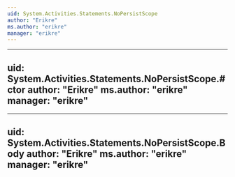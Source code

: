 ```yaml
---
uid: System.Activities.Statements.NoPersistScope
author: "Erikre"
ms.author: "erikre"
manager: "erikre"
---
```


---
uid: System.Activities.Statements.NoPersistScope.#ctor
author: "Erikre"
ms.author: "erikre"
manager: "erikre"
---

---
uid: System.Activities.Statements.NoPersistScope.Body
author: "Erikre"
ms.author: "erikre"
manager: "erikre"
---
